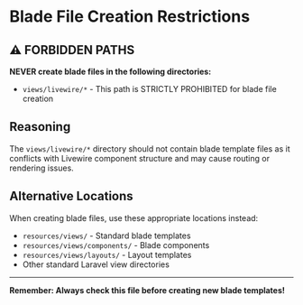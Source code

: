 # Blade File Creation Restrictions

## ⚠️ FORBIDDEN PATHS

**NEVER create blade files in the following directories:**

- `views/livewire/*` - This path is STRICTLY PROHIBITED for blade file creation

## Reasoning

The `views/livewire/*` directory should not contain blade template files as it conflicts with Livewire component structure and may cause routing or rendering issues.

## Alternative Locations

When creating blade files, use these appropriate locations instead:
- `resources/views/` - Standard blade templates
- `resources/views/components/` - Blade components
- `resources/views/layouts/` - Layout templates
- Other standard Laravel view directories

---

**Remember: Always check this file before creating new blade templates!**
